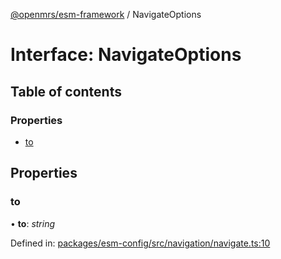 [@openmrs/esm-framework](../API.md) / NavigateOptions

# Interface: NavigateOptions

## Table of contents

### Properties

- [to](navigateoptions.md#to)

## Properties

### to

• **to**: *string*

Defined in: [packages/esm-config/src/navigation/navigate.ts:10](https://github.com/nk183/openmrs-esm-core/blob/master/packages/esm-config/src/navigation/navigate.ts#L10)

